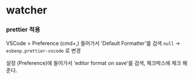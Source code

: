 # watcher


### prettier 적용
VSCode > Preference (cmd+,) 들어가서 'Default Formatter'를 검색
`null` -> `esbenp.prettier-vscode` 로 변경

설정 (Preference)에 들어가서 'editor format on save'를 검색, 체크박스에 체크 해준다.

